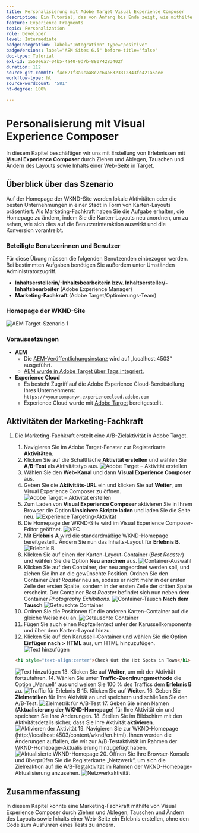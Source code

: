 ```yaml
---
title: Personalisierung mit Adobe Target Visual Experience Composer
description: Ein Tutorial, das von Anfang bis Ende zeigt, wie mithilfe von Adobe Target Visual Experience Composer (VEC) personalisierte Erlebnisse erstellt und bereitgestellt werden können.
feature: Experience Fragments
topic: Personalization
role: Developer
level: Intermediate
badgeIntegration: label="Integration" type="positive"
badgeVersions: label="AEM Sites 6.5" before-title="false"
doc-type: Tutorial
exl-id: 1550e6a7-04b5-4a40-9d7b-88074283402f
duration: 112
source-git-commit: f4c621f3a9caa8c2c64b8323312343fe421a5aee
workflow-type: ht
source-wordcount: '581'
ht-degree: 100%

---
```


# Personalisierung mit Visual Experience Composer

In diesem Kapitel beschäftigen wir uns mit Erstellung von Erlebnissen mit **Visual Experience Composer** durch Ziehen und Ablegen, Tauschen und Ändern des Layouts sowie Inhalts einer Web-Seite in Target.

## Überblick über das Szenario

Auf der Homepage der WKND-Site werden lokale Aktivitäten oder die besten Unternehmungen in einer Stadt in Form von Karten-Layouts präsentiert. Als Marketing-Fachkraft haben Sie die Aufgabe erhalten, die Homepage zu ändern, indem Sie die Karten-Layouts neu anordnen, um zu sehen, wie sich dies auf die Benutzerinteraktion auswirkt und die Konversion vorantreibt.

### Beteiligte Benutzerinnen und Benutzer

Für diese Übung müssen die folgenden Benutzenden einbezogen werden. Bei bestimmten Aufgaben benötigen Sie außerdem unter Umständen Administratorzugriff.

* **Inhaltserstellerin/-Inhaltsbearbeiterin bzw. Inhaltsersteller/-Inhaltsbearbeiter** (Adobe Experience Manager)
* **Marketing-Fachkraft** (Adobe Target/Optimierungs-Team)

### Homepage der WKND-Site

![AEM Target-Szenario 1](assets/personalization-use-case-3/aem-target-use-case-3.png)

### Voraussetzungen

* **AEM**
   * Die [AEM-Veröffentlichungsinstanz](./implementation.md#getting-aem) wird auf „localhost:4503“ ausgeführt.
   * [AEM wurde in Adobe Target über Tags integriert.](./using-launch-adobe-io.md#aem-target-using-launch-by-adobe)
* **Experience Cloud**
   * Es besteht Zugriff auf die Adobe Experience Cloud-Bereitstellung Ihres Unternehmens: `https://<yourcompany>.experiencecloud.adobe.com`
   * Experience Cloud wurde mit [Adobe Target](https://experiencecloud.adobe.com) bereitgestellt.

## Aktivitäten der Marketing-Fachkraft

1. Die Marketing-Fachkraft erstellt eine A/B-Zielaktivität in Adobe Target.
   1. Navigieren Sie im Adobe Target-Fenster zur Registerkarte **Aktivitäten**.
   2. Klicken Sie auf die Schaltfläche **Aktivität erstellen** und wählen Sie **A/B-Test** als Aktivitätstyp aus.
      ![Adobe Target – Aktivität erstellen](assets/personalization-use-case-2/create-ab-activity.png)
   3. Wählen Sie den **Web-Kanal** und dann **Visual Experience Composer** aus.
   4. Geben Sie die **Aktivitäts-URL** ein und klicken Sie auf **Weiter**, um Visual Experience Composer zu öffnen.
      ![Adobe Target – Aktivität erstellen](assets/personalization-use-case-2/create-activity-ab-name.png)
   5. Zum Laden von **Visual Experience Composer** aktivieren Sie in Ihrem Browser die Option **Unsichere Skripte laden** und laden Sie die Seite neu.
      ![Experience Targeting-Aktivität](assets/personalization-use-case-1/load-unsafe-scripts.png)
   6. Die Homepage der WKND-Site wird im Visual Experience Composer-Editor geöffnet.
      ![VEC](assets/personalization-use-case-2/vec.png)
   7. Mit **Erlebnis A** wird die standardmäßige WKND-Homepage bereitgestellt. Ändern Sie nun das Inhalts-Layout für **Erlebnis B**.
      ![Erlebnis B](assets/personalization-use-case-3/use-case3-experience-b.png)
   8. Klicken Sie auf einen der Karten-Layout-Container (*Best Roaster*) und wählen Sie die Option **Neu anordnen** aus.
      ![Container-Auswahl](assets/personalization-use-case-3/container-selection.png)
   9. Klicken Sie auf den Container, der neu angeordnet werden soll, und ziehen Sie ihn an die gewünschte Position. Ordnen Sie den Container *Best Roaster* neu an, sodass er nicht mehr in der ersten Zeile der ersten Spalte, sondern in der ersten Zeile der dritten Spalte erscheint. Der Container *Best Roaster* befindet sich nun neben dem Container *Photography Exhibitions*.
      ![Container-Tausch](assets/personalization-use-case-3/container-swap.png)
      **Nach dem Tausch**
      ![Getauschte Container](assets/personalization-use-case-3/after-swap-1-3.png)
   10. Ordnen Sie die Positionen für die anderen Karten-Container auf die gleiche Weise neu an.
      ![Getauschte Container](assets/personalization-use-case-3/after-swap-all.png)
   11. Fügen Sie auch einen Kopfzeilentext unter der Karussellkomponente und über dem Karten-Layout hinzu.
   12. Klicken Sie auf den Karussell-Container und wählen Sie die Option **Einfügen nach > HTML** aus, um HTML hinzuzufügen.
      ![Text hinzufügen](assets/personalization-use-case-3/add-text.png)

      ```html
      <h1 style="text-align:center">Check Out the Hot Spots in Town</h1>
      ```

      ![Text hinzufügen](assets/personalization-use-case-3/after-changes.png)
   13. Klicken Sie auf **Weiter**, um mit der Aktivität fortzufahren.
   14. Wählen Sie unter **Traffic-Zuordnungsmethode** die Option „Manuell“ aus und weisen Sie 100 % des Traffics dem **Erlebnis B** zu.
      ![Traffic für Erlebnis B](assets/personalization-use-case-2/traffic.png)
   15. Klicken Sie auf **Weiter**.
   16. Geben Sie **Zielmetriken** für Ihre Aktivität an und speichern und schließen Sie den A/B-Test.
      ![Zielmetrik für A/B-Test](assets/personalization-use-case-2/goal-metric.png)
   17. Geben Sie einen Namen (**Aktualisierung der WKND-Homepage**) für Ihre Aktivität ein und speichern Sie Ihre Änderungen.
   18. Stellen Sie im Bildschirm mit den Aktivitätsdetails sicher, dass Sie Ihre Aktivität **aktivieren**.
      ![Aktivieren der Aktivität](assets/personalization-use-case-3/save-activity.png)
   19. Navigieren Sie zur WKND-Homepage (http://localhost:4503/content/wknd/en.html). Ihnen werden die Änderungen auffallen, die wir zur A/B-Testaktivität im Rahmen der WKND-Homepage-Aktualisierung hinzugefügt haben.
      ![Aktualisierte WKND-Homepage](assets/personalization-use-case-3/activity-result.png)
   20. Öffnen Sie Ihre Browser-Konsole und überprüfen Sie die Registerkarte „Netzwerk“, um sich die Zielreaktion auf die A/B-Testaktivität im Rahmen der WKND-Homepage-Aktualisierung anzusehen.
      ![Netzwerkaktivität](assets/personalization-use-case-3/activity-result.png)

## Zusammenfassung

In diesem Kapitel konnte eine Marketing-Fachkraft mithilfe von Visual Experience Composer durch Ziehen und Ablegen, Tauschen und Ändern des Layouts sowie Inhalts einer Web-Seite ein Erlebnis erstellen, ohne den Code zum Ausführen eines Tests zu ändern.
